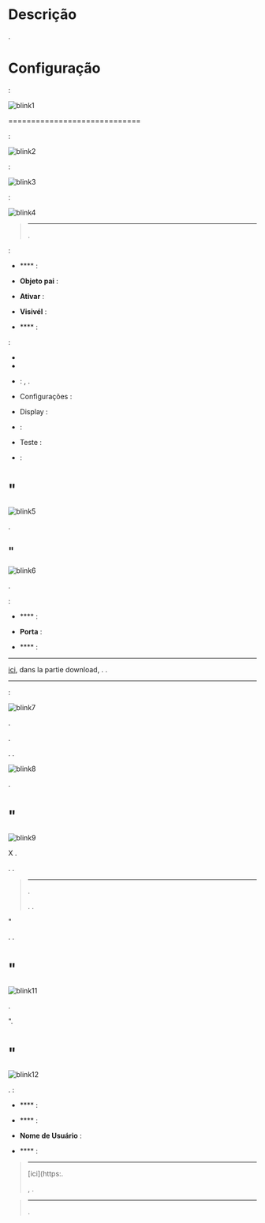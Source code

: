 Descrição 
===========

.

Configuração 
=============

 :

![blink1](../images/blink1.png)

 
=============================


 :

![blink2](../images/blink2.png)


 :

![blink3](../images/blink3.png)


:

![blink4](../images/blink4.png)

> ****
>
> 
> 
> .

 :

-   **** : 

-   **Objeto pai** : 
    

-   **Ativar** : 

-   **Visivél** : 

-   **** : 
    

 :

-   

-   

-    : 
    ,
    .

-   Configurações : 

-   Display : 

-    : 
    
    

-   Teste : 

-    : 

" 
============

![blink5](../images/blink5.png)




.

" 
------------------------------

![blink6](../images/blink6.png)



.

 :

-   **** : 

-   **Porta** : 

-   **** : 
    

 
-------------------------------------------


[ici](http://blink1.thingm.com/blink1control/), dans la partie download,
. 
.

 
--------------------------------------------

 :

![blink7](../images/blink7.png)

. 



.



. 
.

![blink8](../images/blink8.png)

.

" 
===========================

![blink9](../images/blink9.png)

 X
.




. .

> ****
>
> 
> . 
> 
> . 
> .

"

. 
.

" 
===============

![blink11](../images/blink11.png)



. 

".

" 
==========

![blink12](../images/blink12.png)



. 
 :

-   **** : 
    

-   **** : 

-   **Nome de Usuário** : 
    

-   **** : 
    

> ****
>
> 
> [ici](https:.
> 
> ,
> . 
> 
> 

> ****
>
> 
> 
> .
